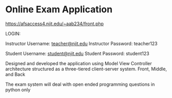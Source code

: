 # Online Exam Application

https://afsaccess4.njit.edu/~aab234/front.php

LOGIN:

Instructor Username: teacher@njit.edu
Instructor Password: teacher123

Student Username: student@njit.edu
Student Password: student123

Designed and developed the application using Model View Controller architecture structured as a three-tiered client-server system. Front, Middle, and Back

The exam system will deal with open ended programming questions in python only
